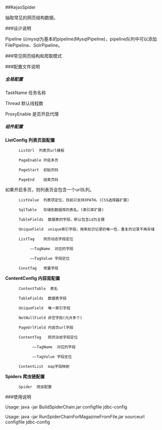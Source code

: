 ##KejsoSpider

抽取常见的网页结构数据。

###设计说明

Pipeline 以mysql为基本的pipeline(MysqlPipeline)，pipeline队列中可以添加FilePipeline、SolrPipeline。



###常见网页结构和爬取模式



###配置文件说明

##### 全局配置

TaskName  任务名称

Thread    默认线程数

ProxyEnable 是否开启代理

##### 组件配置

**ListConfig 列表页面配置**

          ListUrl  列表页url模板

          PageEnable 开启多页

          PageStart  初始页码

          PageEnd    结束页码

如果开启多页，则列表页会包含一个url队列。

          ListValue  列表项定位，目前只支持XPATH。(CSS选择器扩展)

          SqlTable   存储到数据库的表名。(索引库扩展)

          TableFields  数据表的字段，默认包含id为主键

          UniqueField  unique索引字段，用来标识记录的唯一性，重复的记录不再存储

          ListTag    网页动态字段定位

               ——TagName  对应的字段
        
               ——TagValue 字段定位
         
          ConstTag   常量字段


**ContentConfig 内容面配置**

          ContentTable  表名
   
          TableFields  数据表字段

          UniqueField  唯一索引字段

          NotNullField 非空字段(允许多个)

          PageUrlField 内容页url字段

          ContentTag   网页动态字段定位

                ——TagName  对应的字段

                ——TagValue 字段定位               
  
          ContentList  map字段映射


**Spiders 爬虫链配置**
          
          Spider  爬虫配置
    



###使用说明

Usage: java -jar BuildSpiderChain.jar  configfile  jdbc-config 

Usage: java -jar RunSpiderChainForMagazineFromFile.jar sourceurl  configfile  jdbc-config 

